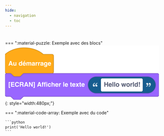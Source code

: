 ```yaml
---
hide:
  - navigation
  - toc
---
```


# 

=== ":material-puzzle: Exemple avec des blocs"
    ![Exemple avec des blocs](quiz1_question4.png){: style="width:480px;"}

=== ":material-code-array: Exemple avec du code"

    ```python
    print('Hello world!')
    ```